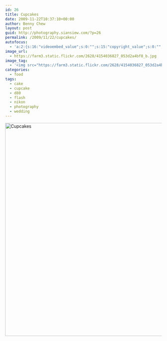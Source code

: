 ```yaml
---
id: 26
title: Cupcakes
date: 2009-11-22T10:37:10+00:00
author: Benny Chew
layout: post
guid: http://photography.siansiew.com/?p=26
permalink: /2009/11/22/cupcakes/
autofocus:
  - 'a:2:{s:16:"videoembed_value";s:0:"";s:15:"copyright_value";s:0:"";}'
image_url:
  - https://farm3.static.flickr.com/2628/4154036827_053d2a4bf8_b.jpg
image_tag:
  - '<img src="https://farm3.static.flickr.com/2628/4154036827_053d2a4bf8_b.jpg" />'
categories:
  - food
tags:
  - cake
  - cupcake
  - d80
  - flash
  - nikon
  - photography
  - wedding
---
```

<a href="https://farm3.static.flickr.com/2628/4154036827_053d2a4bf8_b.jpg" title="Cupcakes by siansiew, on Flickr" rel="lightbox"><img src="https://farm3.static.flickr.com/2628/4154036827_053d2a4bf8_b.jpg" width="1024" height="686" alt="Cupcakes" /></a>

